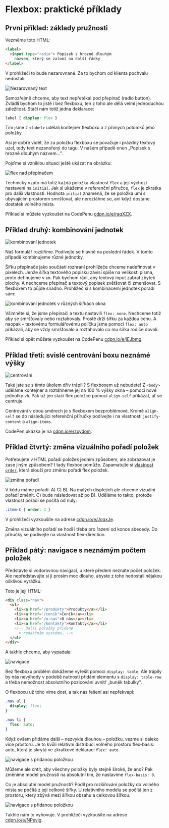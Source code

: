 # Flexbox: praktické příklady

## První příklad: základy pružnosti

Vezměme toto HTML:

```html
<label>
  <input type="radio"> Popisek s hrozně dlouhým
    názvem, který se zalomí na další řádky
</label>
```

V prohlížeči to bude nezarovnané. Za to bychom od klienta pochvalu nedostali:

![Nezarovnaný text](../dist/images/original/flexbox-priklady-1.jpg)

Samozřejmě chceme, aby text nepřetékal pod přepínač (radio button). Zvládli bychom to jistě i bez flexboxu, ten z toho ale dělá velmi jednoduchou záležitost. Stačí nám totiž jedna deklarace:

```css
label { display: flex }
```

Tím jsme z `<label>` udělali kontejner flexboxu a z přímých potomků jeho položky.

Asi je dobře vidět, že za položku flexboxu se považuje i prázdný textový uzel, tedy text nezanořený do tagu. V našem případě onen „Popisek s hrozně dlouhým názvem…".

Pojďme si vzniklou situaci ještě ukázat na obrázku:

![flex nad přepínačem](../dist/images/original/flexbox-priklady-2.jpg)

Technicky vzato má totiž každá položka vlastnost `flex` a její výchozí nastavení na `initial`. Jak si ukážeme v referenční příručce, `flex` je zkratka pro další vlastnosti. Hodnota `initial` znamená, že se položka umí s ubývajícím prostorem smršťovat, ale neroztáhne se, ani když dostane dostatek volného místa.

Příklad si můžete vyzkoušet na CodePenu [cdpn.io/e/raqXZX](http://cdpn.io/e/raqXZX).

## Příklad druhý: kombinování jednotek

![kombinování jednotek](../dist/images/original/flexbox-priklady-3.jpg)

Náš formulář rozšíříme. Podívejte se hlavně na poslední řádek. V tomto případě kombinujeme různé jednotky.

Šířku přepínače jako součásti rozhraní prohlížeče chceme nadefinovat v pixelech. Jenže šířka textového popisku závisí spíše na velikosti písma, proto definujeme v `em`. Pak bychom rádi, aby textový input zabral zbytek plochy. A nechceme přepínač a textový popisek zvětšovat či zmenšovat. S flexboxem to půjde snadno. Prohlížeč si s kombinacemi jednotek poradí sám:

![kombinování jednotek v různých šířkách okna](../dist/images/original/flexbox-priklady-4.jpg)

Všimněte si, že jsme přepínači a textu nastavili `flex: none`. Nechceme totiž aby se smršťovaly nebo roztahovaly. Prostě drží šířku za každou cenu. A naopak – textovému formulářovému políčku jsme pomocí `flex: auto` přikázali, aby se vždy smršťovalo a roztahovalo co mu šířka rodiče dovolí.

Příklad si opět můžete vyzkoušet na CodePenu [cdpn.io/e/jEJbmg](http://cdpn.io/e/jEJbmg).

## Příklad třetí: svislé centrování boxu neznámé výšky

![centrování](../dist/images/original/flexbox-priklady-5.jpg)

Také jste se s tímto úkolem dřív trápili? S flexboxem už nebudete! Z `<body>` uděláme kontejner a roztáhneme jej na 100 % výšky okna – pomocí nové jednotky `vh`. Pak už jen stačí flex položce pomocí `align-self` přikázat, ať se centruje.

Centrování v obou směrech je s flexboxem bezproblémové. Kromě `align-self` se do následující referenční příručky podívejte i na vlastnosti `justify-content` a `align-items`.

CodePen ukázka je na [cdpn.io/e/zxydom](http://cdpn.io/e/zxydom).

## Příklad čtvrtý: změna vizuálního pořadí položek

Potřebujete v HTML pořadí položek jedním způsobem, ale zobrazovat je zase jiným způsobem? I tady flexbox pomůže. Zapamatujte si [vlastnost `order`](css-order.md), která slouží pro změnu pořadí flex položek.

![změna pořadí](../dist/images/original/flexbox-priklady-6.jpg)

V kódu máme pořadí: A) C) B). Na malých displejích ale chceme vizuální pořadí změnit. C) bude následovat až po B). Uděláme to takto, protože vlastnost pořadí se počítá od nuly:

```css
.item-C { order: 2 }
```

V prohlížeči vyzkoušíte na adrese [cdpn.io/e/JoqxJe](http://cdpn.io/e/JoqxJe).

Změna vizuálního pořadí se hodí i třeba pro řazení od konce abecedy. Do příručky se podívejte na vlastnost flex-direction.

## Příklad pátý: navigace s neznámým počtem položek

Představte si vodorovnou navigaci, u které předem neznáte počet položek. Ale nepředstavujte si ji prosím moc dlouho, abyste z toho nedostali nějakou ošklivou vyrážku.

Toto je její HTML:

```html
<div class="nav">
  <ul>
    <li><a href="/produkty">Produkty</a></li>
    <li><a href="/cenik">Ceník</a></li>
    <li><a href="/o-nas">O nás</a></li>
    <li><a href="/kontakty">Kontakty</a></li>
    <!-- Další položky přidané
      v redakčním systému… -->
  </ul>
</div>
```

A takhle chceme, aby vypadala:

![navigace](../dist/images/original/flexbox-priklady-7.jpg)

Bez flexboxu problém dokážeme vyřešit pomocí `display: table`. Ale trápily by nás nevýhody v podobě nutnosti přidání elementu s `display: table-row` a třeba nemožnost absolutního pozicování uvnitř „buněk tabulky".

O flexboxu už toho víme dost, a tak nás řešení asi nepřekvapí:

```css
.nav ul {
  display: flex;
}

.nav li {
  flex: auto;
}
```

Když ovšem přidáme další – nezvykle dlouhou – položku, vezme si daleko více prostoru. Je to kvůli relativní distribuci volného prostoru flex-basis: auto, která je skrytá ve zkratkové deklaraci `flex: auto`.

![navigace s přidanou položkou](../dist/images/original/flexbox-priklady-8.jpg)

Můžeme ale chtít, aby všechny položky byly stejně široké, že ano? Pak změníme model pružnosti na absolutní tím, že nastavíme `flex-basis: 0`.

Co je absolutní model pružnosti? Podíl pro rozšiřování položky do volného místa se počítá z její celkové šířky. U relativního modelu se počítá jen z prostoru, který zbývá mezi šířkou obsahu a celkovou šířkou.

![navigace s přidanou položkou](../dist/images/original/flexbox-priklady-9.jpg)

Takhle nám to vyhovuje. V prohlížeči vyzkoušíte na adrese [cdpn.io/e/NPevjg](http://cdpn.io/e/NPevjg).
